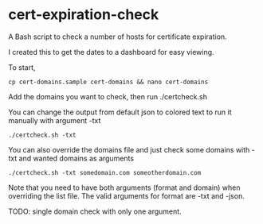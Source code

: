 # cert-expiration-check
A Bash script to check a number of hosts for certificate expiration.

I created this to get the dates to a dashboard for easy viewing.

To start,
```console
cp cert-domains.sample cert-domains && nano cert-domains
```
Add the domains you want to check, then run ./certcheck.sh

You can change the output from default json to colored text to run it manually with argument -txt
```console
./certcheck.sh -txt
```

You can also override the domains file and just check some domains with -txt and wanted domains as arguments
```console
./certcheck.sh -txt somedomain.com someotherdomain.com
```

Note that you need to have both arguments (format and domain) when overriding the list file.
The valid arguments for format are -txt and -json.

TODO: single domain check with only one argument.
